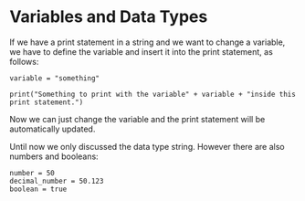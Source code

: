 # Variables and Data Types #
If we have a print statement in a string and we want to change a variable, we have to define the variable 
and insert it into the print statement, as follows:

```
variable = "something"

print("Something to print with the variable" + variable + "inside this print statement.")
```

Now we can just change the variable and the print statement will be automatically updated.

Until now we only discussed the data type string. However there are also numbers and booleans:

```
number = 50
decimal_number = 50.123
boolean = true
```